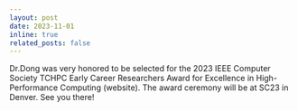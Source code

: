 ```yaml
---
layout: post
date: 2023-11-01
inline: true
related_posts: false
---
```


Dr.Dong was very honored to be selected for the 2023 IEEE Computer Society TCHPC Early Career Researchers Award for Excellence in High-Performance Computing (website). The award ceremony will be at SC23 in Denver. See you there!
